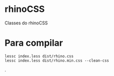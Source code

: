 # rhinoCSS
Classes do rhinoCSS

# Para compilar

```
lessc index.less dist/rhino.css
lessc index.less dist/rhino.min.css --clean-css
```

.
